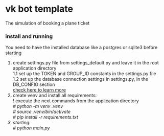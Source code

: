 # vk bot template
The simulation of booking a plane ticket

### install and running
You need to have the installed database like a postgres or sqlite3 before starting<br>
1. create settings.py file from settings_default.py and leave it in the root application directory<br>
1.1 set up the TOKEN and GROUP_ID constants in the settings.py file<br>
1.2 set up the database connection settings in settings.py, in the DB_CONFIG section<br> <a href="https://docs.ponyorm.org/firststeps.html#database-binding">check here to learn more<a>
2. create venv and install all requirements:<br>
! execute the next commands from the application directory<br>
<i># python -m venv .venv <i><br>
<i># source .venv/bin/activate <i><br>
<i># pip install -r requirements.txt <i><br>
3. starting:<br>
<i># python main.py<i><br>
